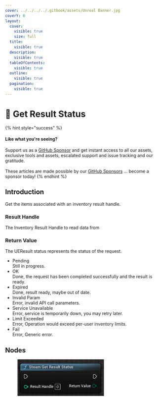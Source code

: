```yaml
---
cover: ../../../../.gitbook/assets/Unreal Banner.jpg
coverY: 0
layout:
  cover:
    visible: true
    size: full
  title:
    visible: true
  description:
    visible: true
  tableOfContents:
    visible: true
  outline:
    visible: true
  pagination:
    visible: true
---
```


# 🔵 Get Result Status

{% hint style="success" %}
#### Like what you're seeing?

Support us as a [GitHub Sponsor](../../../../become-a-sponsor/) and get instant access to all our assets, exclusive tools and assets, escalated support and issue tracking and our gratitude.\
\
These articles are made possible by our [GitHub Sponsors](../../../../become-a-sponsor/) ... become a sponsor today!
{% endhint %}

## Introduction

Get the items associated with an inventory result handle.

### Result Handle

The Inventory Result Handle to read data from

### Return Value

The UEResult status represents the status of the request.

* Pending\
  Still in progress.
* OK\
  Done, the request has been completed successfully and the result is ready.
* Expired\
  Done, result ready, maybe out of date.
* Invalid Param\
  Error, invalid API call parameters.
* Service Unavailable\
  Error, service is temporarily down, you may retry later.
* Limit Exceeded\
  Error, Operation would exceed per-user inventory limits.
* Fail\
  Error, Generic error.

## Nodes

<figure><img src="../../../../.gitbook/assets/image (227).png" alt=""><figcaption></figcaption></figure>
